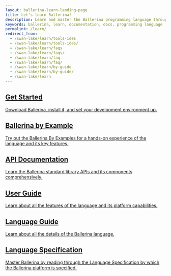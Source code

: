 ```yaml
---
layout: ballerina-learn-landing-page
title: Let’s learn Ballerina!
description: Learn and master the Ballerina programming language through setting up, Ballerina by examples, the standard library or API documentation, and how to guides.
keywords: ballerina, learn, documentation, docs, programming language
permalink: /learn/
redirect_from:
  - /swan-lake/learn/tools-ides
  - /swan-lake/learn/tools-ides/
  - /swan-lake/learn/faqs
  - /swan-lake/learn/faqs/
  - /swan-lake/learn/faq
  - /swan-lake/learn/faq/
  - /swan-lake/learn/by-guide
  - /swan-lake/learn/by-guide/
  - /swan-lake/learn
---
```


<div class="col-sm-12 col-md-4 cLearnPageContentCol">
<a class="cBoxLink" href="/learn/quick-tour" target="_blank">

<h2>Get Started</h2>

<p>Download Ballerina, install it, and set your development environment up.</p>

</a>

  
</div>


<div class="col-sm-12 col-md-4 cLearnPageContentCol">
<a class="cBoxLink" href="/learn/by-example/" target="_blank">

<h2>Ballerina by Example</h2>

<p>Try out the Ballerina By Examples for a hands-on experience of the language and its key features.</p>

</a>

  
</div>

<div class="col-sm-12 col-md-4 cLearnPageContentCol">
<a class="cBoxLink" href="/learn/api-docs/ballerina" target="_blank">
<h2>API Documentation</h2>
<p>Learn the Ballerina standard library APIs and its components comprehensively.</p>



</a>

</div>

<!--<div class="clearfix"></div>-->

<div class="col-sm-12 col-md-4 cLearnPageContentCol">

  <a class="cBoxLink" href="/learn/using-the-cli-tools/" target="_blank">
  <h2>User Guide</h2>
  <p>Learn about all the features of the language and its platform capabilities.</p>
  </a>

</div>

<div class="col-sm-12 col-md-4 cLearnPageContentCol">

<a class="cBoxLink" href="/lang-guide/Ballerina_Language_Presentation-2021-01-29.pdf" target="_blank">
<h2>Language Guide</h2>
<p>Learn about all the details of the Ballerina language.</p>
</a>

</div>
 

<div class="col-sm-12 col-md-4 cLearnPageContentCol">

<a class="cBoxLink" href="/spec/" target="_blank">
<h2>Language Specification</h2>
<p>Master Ballerina by reading through the Language Specification by which the Ballerina platform is specified.</p>
</a>

</div>

<div class="clearfix"></div>




